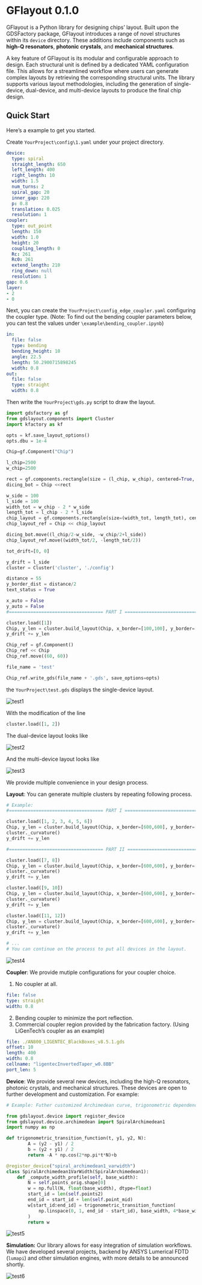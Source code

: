 # GFlayout 0.1.0

GFlayout is a Python library for designing chips’ layout. Built upon the GDSFactory package, GFlayout introduces a range of novel structures within its `device` directory. These additions include components such as **high-Q resonators**, **photonic crystals**, and **mechanical structures**.

A key feature of GFlayout is its modular and configurable approach to design. Each structural unit is defined by a dedicated YAML configuration file. This allows for a streamlined workflow where users can generate complex layouts by retrieving the corresponding structural units. The library supports various layout methodologies, including the generation of single-device, dual-device, and multi-device layouts to produce the final chip design.

## Quick Start

Here’s a example to get you started.

Create `YourProject\config\1.yaml` under your project directory. 

```yaml
device:
  type: spiral
  straight_length: 650
  left_length: 400
  right_length: 10
  width: 1.5
  num_turns: 2
  spiral_gap: 20
  inner_gap: 220
  p: 0.8
  translation: 0.025
  resolution: 1
coupler:
  type: out_point
  length: 150
  width: 1.0
  height: 20
  coupling_length: 0
  Rc: 261
  Rc0: 261
  extend_length: 210
  ring_down: null
  resolution: 1
gap: 0.6
layer:
- 2
- 0
```

Next, you can create the `YourProject\config_edge_coupler.yaml` configuring the coupler type. (Note: To find out the bending coupler parameters below, you can test the values under `\example\bending_coupler.ipynb`)

```yaml
in:
  file: false
  type: bending
  bending_height: 10
  angle: 22.5
  length: 50.2900715898245
  width: 0.8
out:
  file: false 
  type: straight
  width: 0.8
```

Then write the `YourProject\gds.py` script to draw the layout.

```python
import gdsfactory as gf
from gdslayout.components import Cluster
import kfactory as kf

opts = kf.save_layout_options()
opts.dbu = 1e-4

Chip=gf.Component("Chip")

l_chip=2500
w_chip=2500

rect = gf.components.rectangle(size = (l_chip, w_chip), centered=True, layer=(100,2))
dicing_bot = Chip <<rect

w_side = 100
l_side = 100
width_tot = w_chip - 2 * w_side
length_tot = l_chip - 2 * l_side
chip_layout = gf.components.rectangle(size=(width_tot, length_tot), centered=True, layer=(100, 0))
chip_layout_ref = Chip << chip_layout

dicing_bot.move((l_chip/2-w_side, -w_chip/2+l_side))
chip_layout_ref.move((width_tot/2, -length_tot/2))

tot_drift=[0, 0]

y_drift = l_side
cluster = Cluster('cluster', './config')

distance = 55
y_border_dist = distance/2
text_status = True

x_auto = False
y_auto = False
#=================================== PART I =====================================

cluster.load([1])
Chip, y_len = cluster.build_layout(Chip, x_border=[100,100], y_border=[0, y_border_dist], length_tot=width_tot, y_drift=y_drift, edge_coupler_distance=distance, tot_drift=tot_drift, text=text_status, auto=(x_auto, y_auto))
y_drift += y_len

Chip_ref = gf.Component()
Chip_ref << Chip
Chip_ref.move((60, 60))

file_name = 'test'

Chip_ref.write_gds(file_name + '.gds', save_options=opts)
```

the `YourProject\test.gds` displays the single-device layout.

![test1](img/test1.png)

With the modification of the line

```python
cluster.load([1, 2])
```

The dual-device layout looks like

![test2](img/test2.png)

And the multi-device layout looks like

![test3](img/test3.png)

We provide multiple convenience in your design process.

**Layout**: You can generate multiple clusters by repeating following process.

```python
# Example:
#=================================== PART I =====================================

cluster.load([1, 2, 3, 4, 5, 6])
Chip, y_len = cluster.build_layout(Chip, x_border=[600,600], y_border=[0, y_border_dist], length_tot=width_tot, y_drift=y_drift, edge_coupler_distance=distance, tot_drift=tot_drift, text=text_status, auto=(x_auto, y_auto))
cluster._curvature()
y_drift += y_len

#=================================== PART II =====================================

cluster.load([7, 8])
Chip, y_len = cluster.build_layout(Chip, x_border=[600,600], y_border=[y_border_dist, y_border_dist], length_tot=width_tot, y_drift=y_drift, edge_coupler_distance=distance, tot_drift=tot_drift, text=text_status, auto=(x_auto, y_auto))
cluster._curvature()
y_drift += y_len

cluster.load([9, 10])
Chip, y_len = cluster.build_layout(Chip, x_border=[600,600], y_border=[y_border_dist, y_border_dist], length_tot=width_tot, y_drift=y_drift, edge_coupler_distance=distance, tot_drift=tot_drift, text=text_status, auto=(x_auto, y_auto))
cluster._curvature()
y_drift += y_len

cluster.load([11, 12])
Chip, y_len = cluster.build_layout(Chip, x_border=[600,600], y_border=[y_border_dist, y_border_dist], length_tot=width_tot, y_drift=y_drift, edge_coupler_distance=distance, tot_drift=tot_drift, text=text_status, auto=(x_auto, y_auto))
cluster._curvature()
y_drift += y_len

# ...
# You can continue on the process to put all devices in the layout.
```

![test4](img/test4.png)

**Coupler**: We provide mutiple configurations for your coupler choice.

1. No coupler at all.

```yaml
file: false 
type: straight
width: 0.8
```

2. Bending coupler to minimize the port reflection.
3. Commercial coupler region provided by the fabrication factory. (Using LiGenTech’s coupler as an example)

```yaml
file: ./AN800_LIGENTEC_BlackBoxes_v8.5.1.gds
offset: 10
length: 400
width: 0.8
cellname: "ligentecInvertedTaper_w0.8BB"
port_len: 5
```

**Device**: We provide several new devices, including the high-Q resonators, photonic crystals, and mechanical structures. These devices are open to further development and customization. For example:

```python
# Example: Futher customized Archimedean curve, trigonometric dependence of width variation of center connection waveguide part. You can check the code at /example/device_modification.ipynb

from gdslayout.device import register_device
from gdslayout.device.archimedean import SpiralArchimedean1
import numpy as np

def trigonometric_transition_function(t, y1, y2, N):
        A = (y2 - y1) / 2
        b = (y2 + y1) / 2
        return -A * np.cos(2*np.pi*t*N)+b

@register_device("spiral_archimedean1_varwidth")
class SpiralArchimedean1VarWidth(SpiralArchimedean1):
    def _compute_width_profile(self, base_width):
        N = self.points_orig.shape[0]
        w = np.full(N, float(base_width), dtype=float)
        start_id = len(self.points2)
        end_id = start_id + len(self.point_mid)
        w[start_id:end_id] = trigonometric_transition_function(
            np.linspace(0, 1, end_id - start_id), base_width, 4*base_width, 2
        )
        return w
```

![test5](img/test5.png)

**Simulation:** Our library allows for easy integration of simulation workflows. We have developed several projects, backend by ANSYS Lumerical FDTD (`lumapi`) and other simulation engines, with more details to be announced shortly.

![test6](img/test6.png)
